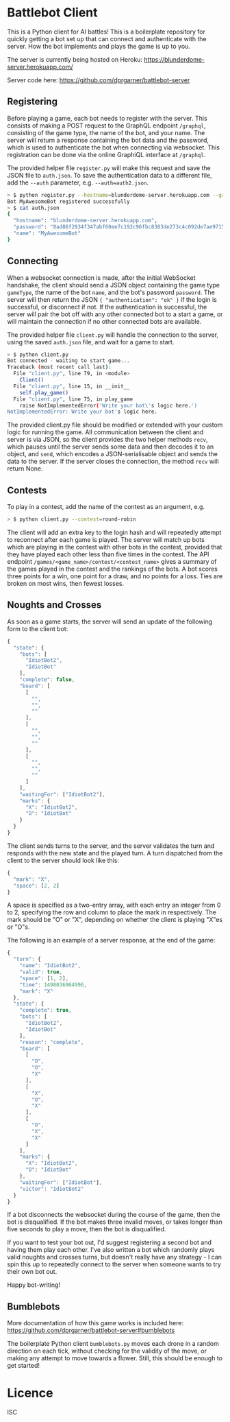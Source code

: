 # Battlebot Client

This is a Python client for AI battles! This is a boilerplate repository for quickly getting a bot set up that can connect and authenticate with the server. How the bot implements and plays the game is up to you.

The server is currently being hosted on Heroku: https://blunderdome-server.herokuapp.com/

Server code here: https://github.com/dprgarner/battlebot-server

## Registering

Before playing a game, each bot needs to register with the server. This consists of making a POST request to the GraphQL endpoint `/graphql`, consisting of the game type, the name of the bot, and your name. The server will return a response containing the bot data and the password, which is used to authenticate the bot when connecting via websocket. This registration can be done via the online GraphiQL interface at `/graphql`.

The provided helper file `register.py` will make this request and save the JSON file to `auth.json`. To save the authentication data to a different file, add the `--auth` parameter, e.g. `--auth=auth2.json`.

```bash
> $ python register.py --hostname=blunderdome-server.herokuapp.com --gametype=NOUGHTS_AND_CROSSES --owner=David --name=MyAwesomeBot
Bot MyAwesomeBot registered successfully
> $ cat auth.json
{
  "hostname": "blunderdome-server.herokuapp.com",
  "password": "8ad86f2934f347abf60ee7c192c96fbc8383de273c4c092de7ae97151b84d934",
  "name": "MyAwesomeBot"
}
```

## Connecting

When a websocket connection is made, after the initial WebSocket handshake, the client should send a JSON object containing the game type `gameType`, the name of the bot `name`, and the bot's password `password`. The server will then return the JSON `{ "authentication": "ok" }` if the login is successful, or disconnect if not. If the authentication is successful, the server will pair the bot off with any other connected bot to a start a game, or will maintain the connection if no other connected bots are available.

The provided helper file `client.py` will handle the connection to the server, using the saved `auth.json` file, and wait for a game to start.

```bash
> $ python client.py
Bot connected - waiting to start game...
Traceback (most recent call last):
  File "client.py", line 79, in <module>
    Client()
  File "client.py", line 15, in __init__
    self.play_game()
  File "client.py", line 75, in play_game
    raise NotImplementedError('Write your bot\'s logic here.')
NotImplementedError: Write your bot's logic here.
```

The provided client.py file should be modified or extended with your custom logic for running the game.  All communication between the client and server is via JSON, so the client provides the two helper methods `recv`, which pauses until the server sends some data and then decodes it to an object, and `send`, which encodes a JSON-serialisable object and sends the data to the server. If the server closes the connection, the method `recv` will return None.

## Contests

To play in a contest, add the name of the contest as an argument, e.g.
```bash
> $ python client.py --contest=round-robin
```
The client will add an extra key to the login hash and will repeatedly attempt to reconnect after each game is played. The server will match up bots which are playing in the contest with other bots in the contest, provided that they have played each other less than five times in the contest. The API endpoint `/games/<game_name>/contest/<contest_name>` gives a summary of the games played in the contest and the rankings of the bots. A bot scores three points for a win, one point for a draw, and no points for a loss. Ties are broken on most wins, then fewest losses.

## Noughts and Crosses

As soon as a game starts, the server will send an update of the following form to the client bot:
```javascript
{
  "state": {
    "bots": [
      "IdiotBot2",
      "IdiotBot"
    ],
    "complete": false,
    "board": [
      [
        "",
        "",
        ""
      ],
      [
        "",
        "",
        ""
      ],
      [
        "",
        "",
        ""
      ]
    ],
    "waitingFor": ["IdiotBot2"],
    "marks": {
      "X": "IdiotBot2",
      "O": "IdiotBot"
    }
  }
}
```

The client sends turns to the server, and the server validates the turn and responds with the new state and the played turn.  A turn dispatched from the client to the server should look like this:

```javascript
{
  "mark": "X",
  "space": [2, 2]
}
```

A space is specified as a two-entry array, with each entry an integer from 0 to 2, specifying the row and column to place the mark in respectively.  The mark should be "O" or "X", depending on whether the client is playing "X"es or "O"s.

The following is an example of a server response, at the end of the game:

```javascript
{
  "turn": {
    "name": "IdiotBot2",
    "valid": true,
    "space": [1, 2],
    "time": 1498036964996,
    "mark": "X"
  },
  "state": {
    "complete": true,
    "bots": [
      "IdiotBot2",
      "IdiotBot"
    ],
    "reason": "complete",
    "board": [
      [
        "O",
        "O",
        "X"
      ],
      [
        "X",
        "O",
        "X"
      ],
      [
        "O",
        "X",
        "X"
      ]
    ],
    "marks": {
      "X": "IdiotBot2",
      "O": "IdiotBot"
    },
    "waitingFor": ["IdiotBot"],
    "victor": "IdiotBot2"
  }
}
```

If a bot disconnects the websocket during the course of the game, then the bot is disqualified. If the bot makes three invalid moves, or takes longer than five seconds to play a move, then the bot is disqualified.

If you want to test your bot out, I'd suggest registering a second bot and having them play each other. I've also written a bot which randomly plays valid noughts and crosses turns, but doesn't really have any strategy - I can spin this up to repeatedly connect to the server when someone wants to try their own bot out.

Happy bot-writing!

## Bumblebots

More documentation of how this game works is included here: https://github.com/dprgarner/battlebot-server#bumblebots

The boilerplate Python client `bumblebots.py` moves each drone in a random direction on each tick, without checking for the validity of the move, or making any attempt to move towards a flower. Still, this should be enough to get started!

# Licence
ISC
